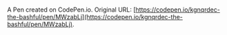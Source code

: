# 

A Pen created on CodePen.io. Original URL: [https://codepen.io/kgnqrdec-the-bashful/pen/MWzabLj](https://codepen.io/kgnqrdec-the-bashful/pen/MWzabLj).

